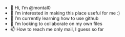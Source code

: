 - 👋 Hi, I’m @montal0
- 👀 I’m interested in making this place useful for me :)
- 🌱 I’m currently learning how to use github
- 💞️ I’m looking to collaborate on my own files 
- 📫 How to reach me only mail, I guess so far

<!---
montal0/montal0 is a ✨ special ✨ repository because its `README.md` (this file) appears on your GitHub profile.
You can click the Preview link to take a look at your changes.
--->
